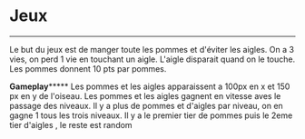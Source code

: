 # Jeux
***********
Le but du jeux est de manger toute les pommes et d'éviter les aigles. 
On a 3 vies, on perd 1 vie en touchant un aigle. L'aigle disparait quand on le touche. 
Les pommes donnent 10 pts par pommes. 


****Gameplay*********
Les pommes et les aigles apparaissent a 100px en x et 150 px en y de l'oiseau. 
Les pommes et les aigles gagnent en vitesse aves le passage des niveaux. 
Il y a plus de pommes et d'aigles par niveau, on en gagne 1 tous les trois niveaux. 
Il y a le premier tier de pommes puis le 2eme tier d'aigles , le reste est random

